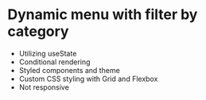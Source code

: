 # Dynamic menu with filter by category

- Utilizing useState
- Conditional rendering
- Styled components and theme
- Custom CSS styling with Grid and Flexbox
- Not responsive
